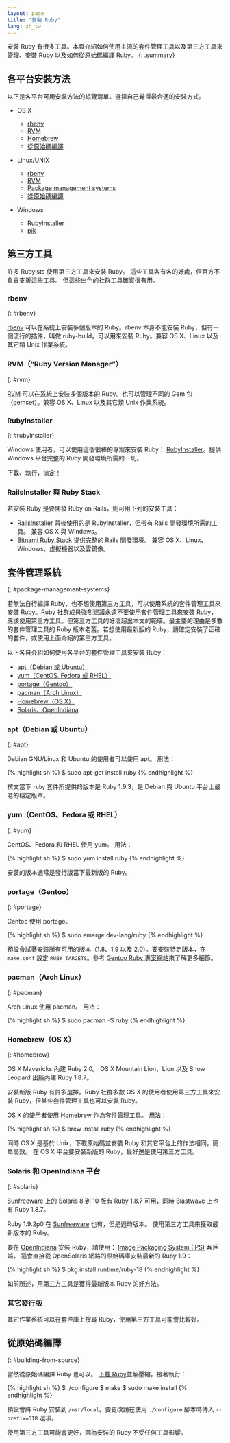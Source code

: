 ```yaml
---
layout: page
title: "安裝 Ruby"
lang: zh_tw
---
```


安裝 Ruby 有很多工具。本頁介紹如何使用主流的套件管理工具以及第三方工具來管理、安裝 Ruby 以及如何從原始碼編譯 Ruby。
{: .summary}


## 各平台安裝方法

以下是各平台可用安裝方法的綜覽清單。選擇自己覺得最合適的安裝方式。

* OS X

  * [rbenv](#rbenv)
  * [RVM](#rvm)
  * [Homebrew](#homebrew)
  * [從原始碼編譯](#building-from-source)

* Linux/UNIX

  * [rbenv](#rbenv)
  * [RVM](#rvm)
  * [Package management systems](#package-management-systems)
  * [從原始碼編譯](#building-from-source)

* Windows

  * [RubyInstaller](#rubyinstaller)
  * [pik][pik]


## 第三方工具

許多 Rubyists 使用第三方工具來安裝 Ruby。
這些工具各有各的好處，但官方不負責支援這些工具。
但這些出色的社群工具確實很有用。


### rbenv
{: #rbenv}

[rbenv][rbenv] 可以在系統上安裝多個版本的 Ruby。rbenv 本身不能安裝 Ruby，但有一個流行的插件，叫做 ruby-build，可以用來安裝 Ruby。兼容 OS X、Linux 以及其它類 Unix 作業系統。


### RVM（“Ruby Version Manager”）
{: #rvm}

[RVM][rvm] 可以在系統上安裝多個版本的 Ruby。也可以管理不同的 Gem 包（gemset）。兼容 OS X、Linux 以及其它類 Unix 作業系統。


### RubyInstaller
{: #rubyinstaller}

Windows 使用者，可以使用這個很棒的專案來安裝 Ruby：
[RubyInstaller][rubyinstaller]。提供 Windows 平台完整的 Ruby 開發環境所需的一切。

下載、執行，搞定！


### RailsInstaller 與 Ruby Stack

若安裝 Ruby 是要開發 Ruby on Rails，則可用下列的安裝工具：

* [RailsInstaller][railsinstaller]
  背後使用的是 RubyInstaller，但帶有 Rails 開發環境所需的工具。
  兼容 OS X 與 Windows。
* [Bitnami Ruby Stack][rubystack]
  提供完整的 Rails 開發環境。
  兼容 OS X、Linux、Windows、虛擬機器以及雲鏡像。


## 套件管理系統
{: #package-management-systems}

若無法自行編譯 Ruby，也不想使用第三方工具，可以使用系統的套件管理工具來安裝 Ruby。Ruby 社群成員強烈建議永遠不要使用套件管理工具來安裝 Ruby，應該使用第三方工具。但第三方工具的好壞超出本文的範疇。最主要的理由是多數的套件管理工具的 Ruby 版本老舊。若想使用最新版的 Ruby，請確定安裝了正確的套件，或使用上面介紹的第三方工具。

以下各自介紹如何使用各平台的套件管理工具來安裝 Ruby：

* [apt（Debian 或 Ubuntu）](#apt)
* [yum（CentOS, Fedora 或 RHEL）](#yum)
* [portage（Gentoo）](#gentoo)
* [pacman（Arch Linux）](#pacman)
* [Homebrew（OS X）](#homebrew)
* [Solaris、OpenIndiana](#solaris)


### apt（Debian 或 Ubuntu）
{: #apt}

Debian GNU/Linux 和 Ubuntu 的使用者可以使用 apt。
用法：

{% highlight sh %}
$ sudo apt-get install ruby
{% endhighlight %}

撰文當下 `ruby` 套件所提供的版本是 Ruby 1.9.3，是 Debian 與 Ubuntu 平台上最老的穩定版本。


### yum（CentOS、Fedora 或 RHEL）
{: #yum}

CentOS、Fedora 和 RHEL 使用 yum。
用法：

{% highlight sh %}
$ sudo yum install ruby
{% endhighlight %}

安裝的版本通常是發行版當下最新版的 Ruby。


### portage（Gentoo）
{: #portage}

Gentoo 使用 portage。

{% highlight sh %}
$ sudo emerge dev-lang/ruby
{% endhighlight %}

預設會試著安裝所有可用的版本（1.8、1.9 以及 2.0）。要安裝特定版本，在 `make.conf` 設定 `RUBY_TARGETS`。參考 [Gentoo Ruby 專案網站][gentoo-ruby]來了解更多細節。


### pacman（Arch Linux）
{: #pacman}

Arch Linux 使用 pacman。
用法：

{% highlight sh %}
$ sudo pacman -S ruby
{% endhighlight %}


### Homebrew（OS X）
{: #homebrew}

OS X Mavericks 內建 Ruby 2.0。
OS X Mountain Lion、Lion 以及 Snow Leopard 出廠內建 Ruby 1.8.7。

安裝新版 Ruby 有許多選擇。Ruby 社群多數 OS X 的使用者使用第三方工具來安裝 Ruby，但某些套件管理工具也可以安裝 Ruby。

OS X 的使用者使用 [Homebrew][homebrew] 作為套件管理工具。
用法：

{% highlight sh %}
$ brew install ruby
{% endhighlight %}

同時 OS X 是基於 Unix，下載原始碼並安裝 Ruby 和其它平台上的作法相同，簡單高效。
在 OS X 平台要安裝新版的 Ruby，最好還是使用第三方工具。


### Solaris 和 OpenIndiana 平台
{: #solaris}

[Sunfreeware][sunfreeware] 上的 Solaris 8 到 10 版有 Ruby 1.8.7 可用，同時 [Blastwave][blastwave] 上也有 Ruby 1.8.7。

Ruby 1.9.2p0 在 [Sunfreeware][sunfreeware] 也有，但是過時版本。
使用第三方工具來獲取最新版本的 Ruby。

要在 [OpenIndiana][openindiana] 安裝 Ruby，請使用：
[Image Packaging System (IPS)][opensolaris-pkg] 客戶端。
這會直接從 OpenSolaris 網路的原始碼庫安裝最新的 Ruby 1.9：

{% highlight sh %}
$ pkg install runtime/ruby-18
{% endhighlight %}

如前所述，用第三方工具是獲得最新版本 Ruby 的好方法。


### 其它發行版

其它作業系統可以在套件庫上搜尋 Ruby，使用第三方工具可能會比較好。


## 從原始碼編譯
{: #building-from-source}

當然從原始碼編譯 Ruby 也可以。
[下載 Ruby](/en/downloads/)並解壓縮，接著執行：

{% highlight sh %}
$ ./configure
$ make
$ sudo make install
{% endhighlight %}

預設會將 Ruby 安裝到 `/usr/local`。要更改請在使用 `./configure` 腳本時傳入 `--prefix=DIR` 選項。

使用第三方工具可能會更好，因為安裝的 Ruby 不受任何工具影響。


[rvm]: http://rvm.io/
[rbenv]: https://github.com/sstephenson/rbenv
[rubyinstaller]: http://rubyinstaller.org/
[railsinstaller]: http://railsinstaller.org/
[rubystack]: http://bitnami.com/stack/ruby/installer
[pik]: https://github.com/vertiginous/pik
[sunfreeware]: http://www.sunfreeware.com
[blastwave]: http://www.blastwave.org
[openindiana]: http://openindiana.org/
[opensolaris-pkg]: http://opensolaris.org/os/project/pkg/
[gentoo-ruby]: http://www.gentoo.org/proj/en/prog_lang/ruby/
[homebrew]: http://brew.sh/
